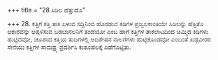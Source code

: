 +++
title = "28 ಸಿಡಿಲ ಹೆತ್ತುದೊ"

+++
28. ಕತ್ತಿಗೆ ಕತ್ತಿ ತಾಕಿ ಏಳುವ ಸದ್ದಿನಿಂದ ಹೊರಡುವ ಕಿಡಿಗಳ ಪ್ರಜ್ವಲಕಾಂತಿಯೇ ಸಿಡಿಲನ್ನು ಹೆತ್ತಿತೊ ಆಕಾಶವನ್ನು ಅಪ್ಪಳಿಸುವ ಬಡಬಾನಲನಿಗೆ ತಂದೆಯೋ ಎಂಬ ಹಾಗೆ ಕತ್ತಿಗಳ ತಾಕಲಾಟದಿಂದ ಚಿಮ್ಮಿದ ಕಿಡಿಗಳು ಹುಟ್ಟಿದವೋ, ಚೂಪಾದ ಕತ್ತಿಯ ತುದಿಗಳಲ್ಲಿ ಆದಿಶೇಷನ ನಾಲಗೆಗಳು ಹುಟ್ಟಿಕೊಂಡವೋ ಎಂಬಂತೆ ಖಡ್ಗವೀರರ ಸೇನೆಯು ಕತ್ತಿಗಳ ಸಾಮಥ್ರ್ಯ ಪ್ರದರ್ಶಿಸಿ ಕುತೂಹಲಕ್ಕೆ ಎಡೆಗೊಟ್ಟಿತು.